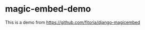 magic-embed-demo
================

This is a demo from https://github.com/fitoria/django-magicembed
